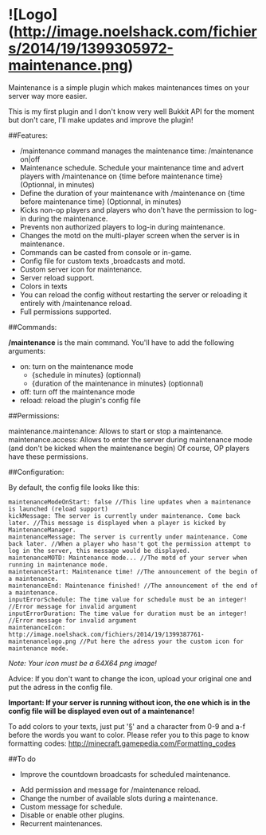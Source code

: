 ![Logo] (http://image.noelshack.com/fichiers/2014/19/1399305972-maintenance.png)
===========================

Maintenance is a simple plugin which makes maintenances times on your server way more easier.

This is my first plugin and I don't know very well Bukkit API for the moment but don't care, I'll make updates and improve the plugin!


##Features:

- /maintenance command manages the maintenance time: /maintenance on|off
- Maintenance schedule. Schedule your maintenance time and advert players with /maintenance on {time before maintenance time} (Optionnal, in minutes)
- Define the duration of your maintenance with /maintenance on {time before maintenance time} <duration> (Optionnal, in minutes)
- Kicks non-op players and players who don't have the permission to log-in during the maintenance.
- Prevents non authorized players to log-in during maintenance.
- Changes the motd on the multi-player screen when the server is in maintenance.
- Commands can be casted from console or in-game.
- Config file for custom texts ,broadcasts and motd.
- Custom server icon for maintenance.
- Server reload support.
- Colors in texts
- You can reload the config without restarting the server or reloading it entirely with /maintenance reload. 
- Full permissions supported.
 

##Commands:

**/maintenance** is the main command. You'll have to add the following arguments:
* on: turn on the maintenance mode
    - {schedule in minutes} (optionnal)
    - {duration of the maintenance in minutes} (optionnal)
* off: turn off the maintenance mode
* reload: reload the plugin's config file


##Permissions:

maintenance.maintenance: Allows to start or stop a maintenance.
maintenance.access: Allows to enter the server during maintenance mode (and don't be kicked when the maintenance begin)
Of course, OP players have these permissions.


##Configuration:

By default, the config file looks like this:

```
maintenanceModeOnStart: false //This line updates when a maintenance is launched (reload support)
kickMessage: The server is currently under maintenance. Come back later. //This message is displayed when a player is kicked by MaintenanceManager.
maintenanceMessage: The server is currently under maintenance. Come back later. //When a player who hasn't got the permission attempt to log in the server, this message would be displayed.
maintenanceMOTD: Maintenance mode... //The motd of your server when running in maintenance mode.
maintenanceStart: Maintenance time! //The announcement of the begin of a maintenance.
maintenanceEnd: Maintenance finished! //The announcement of the end of a maintenance.
inputErrorSchedule: The time value for schedule must be an integer! //Error message for invalid argument
inputErrorDuration: The time value for duration must be an integer! //Error message for invalid argument
maintenanceIcon: http://image.noelshack.com/fichiers/2014/19/1399387761-maintenancelogo.png //Put here the adress your the custom icon for maintenance mode.
```

*Note: Your icon must be a 64X64 png image!*

Advice: If you don't want to change the icon, upload your original one and put the adress in the config file.

**Important: If your server is running without icon, the one which is in the config file will be displayed even out of a maintenance!**

To add colors to your texts, just put '§' and a character from 0-9 and a-f before the words you want to color. Please refer you to this page to know formatting codes: http://minecraft.gamepedia.com/Formatting_codes


##To do

- Improve the countdown broadcasts for scheduled maintenance.
* Add permission and message for /maintenance reload.
* Change the number of available slots during a maintenance.
* Custom message for schedule.
* Disable or enable other plugins.
* Recurrent maintenances.

